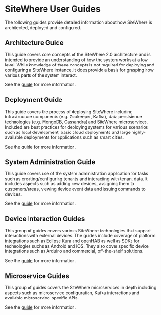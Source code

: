 # SiteWhere User Guides

<Seo/>

The following guides provide detailed information about how SiteWhere is
architected, deployed and configured.

## Architecture Guide

This guide covers core concepts of the SiteWhere 2.0 architecture and is intended
to provide an understanding of how the system works at a low level. While knowledge
of these concepts is not required for deploying and configuring a SiteWhere instance,
it does provide a basis for grasping how various parts of the system interact.

See the [guide](./architecture/) for more information.

## Deployment Guide

This guide covers the process of deploying SiteWhere including
infrastructure components (e.g. Zookeeper, Kafka), data persistence
technologies (e.g. MongoDB, Cassandra) and SiteWhere microservices.
Included are best practices for deploying systems for various scenarios
such as local development, basic cloud deployments and large
highly-available deployments for applications such as smart cities.

See the [guide](./deployment/) for more information.

## System Administration Guide

This guide covers use of the system administration application
for tasks such as creating/configuring tenants and interacting
with tenant data. It includes aspects such as adding new devices,
assigning them to customers/areas, viewing device event data and
issuing commands to devices.

See the [guide](./administration/) for more information.

## Device Interaction Guides

This group of guides covers various SiteWhere technologies that support
interactions with external devices. The guides include coverage of
platform integrations such as Eclipse Kura and openHAB as well
as SDKs for technologies suchs as Android and iOS. They also cover
specific device integrations such as Arduino and commercial,
off-the-shelf solutions.

See the [guide](./devices/) for more information.

## Microservice Guides

This group of guides covers the SiteWhere microservices in depth including
aspects such as microservice configuration, Kafka interactions and available
microservice-specific APIs.

See the [guide](./microservices/) for more information.


